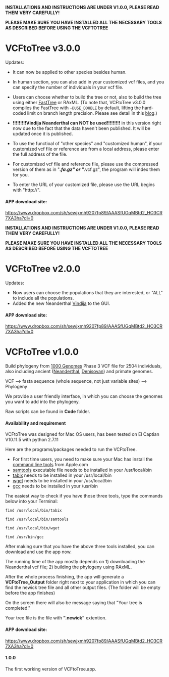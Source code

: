 **INSTALLATIONS AND INSTRUCTIONS ARE UNDER V1.0.0, PLEASE READ THEM VERY CAREFULLY!**

**PLEASE MAKE SURE YOU HAVE INSTALLED ALL THE NECESSARY TOOLS AS DESCRIBED BEFORE USING THE VCFTOTREE**

# VCFtoTree v3.0.0
Updates:
- It can now be applied to other species besides human.
- In human section, you can also add in your customized vcf files, and you can specify the number of individuals in your vcf file.
- Users can choose whether to build the tree or not, also to build the tree using either [FastTree] or RAxML. (To note that, VCFtoTree v3.0.0 compiles the FastTree with ```-DUSE_DOUBLE``` by default, lifting the hard-coded limit on branch length precision. Please see detail in this [blog].)
- **!!!!!!!!!Vindija Neanderthal can NOT be used!!!!!!!!!** in this version right now due to the fact that the data haven't been published. It will be updated once it is published.

- To use the functioal of "other species" and "customized human", if your customized vcf file or reference are from a local address, please enter the full address of the file.
- For customized vcf file and reference file, please use the compressed version of them as in "***.fa.gz" or "***.vcf.gz", the program will index them for you.
- To enter the URL of your customized file, please use the URL begins with "http://".


[FastTree]:http://www.microbesonline.org/fasttree/
[blog]:http://darlinglab.org/blog/2015/03/23/not-so-fast-fasttree.html

#### APP download site:
https://www.dropbox.com/sh/sewjxmh9207fp89/AAASfUGqMBtd2_HO3CR7XA3ha?dl=0

**INSTALLATIONS AND INSTRUCTIONS ARE UNDER V1.0.0, PLEASE READ THEM VERY CAREFULLY!**

**PLEASE MAKE SURE YOU HAVE INSTALLED ALL THE NECESSARY TOOLS AS DESCRIBED BEFORE USING THE VCFTOTREE**

# VCFtoTree v2.0.0
Updates:
- Now users can choose the populations that they are interested, or "ALL" to include all the populations.
- Added the new Neanderthal [Vindija] to the GUI. 

[Vindija]:http://cdna.eva.mpg.de/neandertal/Vindija/VCF/Vindija33.19/

#### APP download site:
https://www.dropbox.com/sh/sewjxmh9207fp89/AAASfUGqMBtd2_HO3CR7XA3ha?dl=0




# VCFtoTree v1.0.0
Build phylogeny from [1000 Genomes] Phase 3 VCF file for 2504 individuals, also including ancient ([Neanderthal], [Denisovan]) and primate genomes.

[1000 Genomes]:http://www.1000genomes.org
[Neanderthal]:http://www.eva.mpg.de/neandertal/index.html
[Denisovan]:http://www.eva.mpg.de/denisova/index.html

VCF --> fasta sequence (whole sequence, not just variable sites) --> Phylogeny

We provide a user friendly interface, in which you can choose the genomes you want to add into the phylogeny.

Raw scripts can be found in **Code** folder.

#### Availability and requirement
VCFtoTree was designed for Mac OS users, has been tested on El Captian V10.11.5 with python 2.7.11

Here are the programs/packages needed to run the VCFtoTree.
- For first time users, you need to make sure your Mac has install the [command line tools] from Apple.com
- [samtools] executable file needs to be installed in your /usr/local/bin
- [tabix] needs to be installed in your /usr/local/bin
- [wget] needs to be installed in your /usr/local/bin
- [gcc] needs to be installed in your /usr/bin

[samtools]:http://www.htslib.org
[tabix]:https://github.com/samtools/tabix
[wget]:https://developer.apple.com/opensource/
[command line tools]:https://developer.apple.com/opensource/
[gcc]:https://gcc.gnu.org/

The easiest way to check if you have those three tools, type the commands below into your Terminal:

```unix
find /usr/local/bin/tabix

find /usr/local/bin/samtools

find /usr/local/bin/wget

find /usr/bin/gcc
```
After making sure that you have the above three tools installed, you can download and use the app now.

The running time of the app mostly depends on 1) downloading the Neanderthal vcf file; 2) building the phylogeny using RAxML.

After the whole process finishing, the app will generate a **VCFtoTree_Output** folder right next to your application in which you can find the newick tree file and all other output files. (The folder will be empty before the app finishes)

On the screen there will also be message saying that "Your tree is completed."

Your tree file is the file with **".newick"** extention.

#### APP download site:
https://www.dropbox.com/sh/sewjxmh9207fp89/AAASfUGqMBtd2_HO3CR7XA3ha?dl=0

#### 1.0.0
The first working version of VCFtoTree.app.


